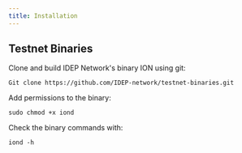 ```yaml
---
title: Installation
---
```


## Testnet Binaries

Clone and build IDEP Network's binary ION using git:
```
Git clone https://github.com/IDEP-network/testnet-binaries.git
```
Add permissions to the binary:
```
sudo chmod +x iond
```
Check the binary commands with:
```
iond -h
```
